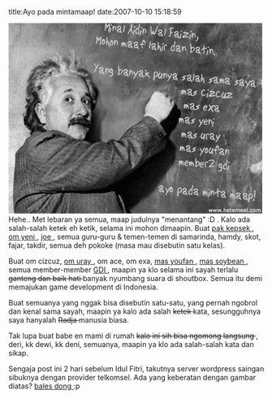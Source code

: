 title:Ayo pada mintamaap!
date:2007-10-10 15:18:59

![image](/img/wordpress/2007-10-lebaran.jpg)
Hehe.. Met lebaran ya semua, maap judulnya "menantang" :D . Kalo ada salah-salah ketek eh ketik, selama ini mohon dimaapin. Buat
<a href="http://bakung.blogspot.com/">
 pak kepsek
</a>
,
<a href="http://the.sandalian.com/">
 om yeni
</a>
,
<a href="http://rusd.wordpress.com/">
 joe
</a>
, semua guru-guru &amp; temen-temen di samarinda, hamdy, skot, fajar, takdir, semua deh pokoke (masa mau disebutin satu kelas).

Buat om cizcuz,
<a href="http://www.uray-code.com/">
 om uray
</a>
, om ace, om exa,
<a href="http://youfan.wordpress.com/">
 mas youfan
</a>
,
<a href="http://soybeandev.wordpress.com/">
 mas soybean
</a>
, semua member-member
<a href="http://www.gamedevid.org//index.php">
 GDI
</a>
, maapin ya klo selama ini sayah terlalu
<strike>
 ganteng dan baik hati
</strike>
banyak nyumbang suara di shoutbox.  Semua itu demi memajukan game development di Indonesia.

Buat semuanya yang nggak bisa disebutin satu-satu, yang pernah ngobrol dan kenal sama sayah, maapin ya kalo ada salah
<strike>
 ketek
</strike>
kata, sesungguhnya saya hanyalah
<strike>
 Radja
</strike>
manusia biasa.

Tak lupa buat babe en mami di rumah
<strike>
 kalo ini sih bisa ngomong langsung
</strike>
, deri, kk dewi, kk deni, semuanya, maapin ya klo ada salah-salah kata dan sikap.

Sengaja post ini 2 hari sebelum Idul Fitri, takutnya server wordpress saingan sibuknya dengan provider telkomsel. Ada yang keberatan dengan gambar diatas?
<a href="http://www.hetemeel.com/einsteinform.php">
 bales dong
</a>
:p
